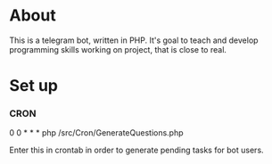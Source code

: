 # About

This is a telegram bot, written in PHP. It's goal to teach and
develop programming skills working on project, that is close to real.

# Set up
### CRON

0 0 * * * php /src/Cron/GenerateQuestions.php

Enter this in crontab in order to generate pending tasks for bot users.
